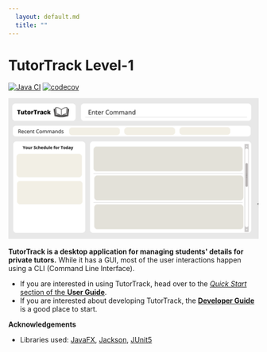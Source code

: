 ```yaml
---
  layout: default.md
  title: ""
---
```


# TutorTrack Level-1

[![Java CI](https://github.com/AY2324S2-CS2103T-T16-4/tp/actions/workflows/gradle.yml/badge.svg?branch=master)](https://github.com/AY2324S2-CS2103T-T16-4/tp/actions/workflows/gradle.yml)
[![codecov](https://codecov.io/gh/AY2324S2-CS2103T-T16-4/tp/graph/badge.svg?token=UeiVma0R4b)](https://codecov.io/gh/AY2324S2-CS2103T-T16-4/tp)

![Ui](images/Ui.png)

**TutorTrack is a desktop application for managing students' details for private tutors.** While it has a GUI, most of the user interactions happen using a CLI (Command Line Interface).

* If you are interested in using TutorTrack, head over to the [_Quick Start_ section of the **User Guide**](UserGuide.html#quick-start).
* If you are interested about developing TutorTrack, the [**Developer Guide**](DeveloperGuide.html) is a good place to start.


**Acknowledgements**

* Libraries used: [JavaFX](https://openjfx.io/), [Jackson](https://github.com/FasterXML/jackson), [JUnit5](https://github.com/junit-team/junit5)
